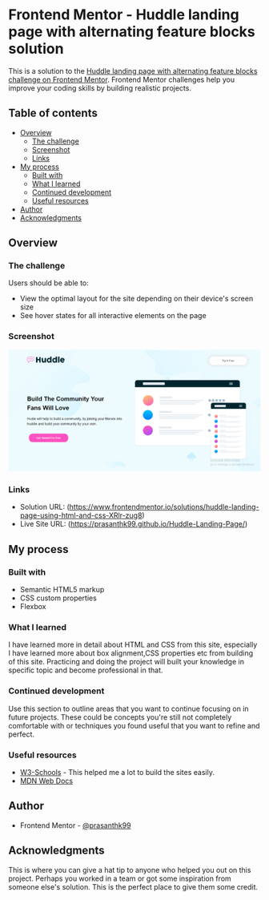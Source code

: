 # Frontend Mentor - Huddle landing page with alternating feature blocks solution

This is a solution to the [Huddle landing page with alternating feature blocks challenge on Frontend Mentor](https://www.frontendmentor.io/challenges/huddle-landing-page-with-alternating-feature-blocks-5ca5f5981e82137ec91a5100). Frontend Mentor challenges help you improve your coding skills by building realistic projects. 

## Table of contents

- [Overview](#overview)
  - [The challenge](#the-challenge)
  - [Screenshot](#screenshot)
  - [Links](#links)
- [My process](#my-process)
  - [Built with](#built-with)
  - [What I learned](#what-i-learned)
  - [Continued development](#continued-development)
  - [Useful resources](#useful-resources)
- [Author](#author)
- [Acknowledgments](#acknowledgments)


## Overview

### The challenge

Users should be able to:

- View the optimal layout for the site depending on their device's screen size
- See hover states for all interactive elements on the page

### Screenshot

![](./design/Screenshot.png)

### Links

- Solution URL: (https://www.frontendmentor.io/solutions/huddle-landing-page-using-html-and-css-XRlr-zug8)
- Live Site URL: (https://prasanthk99.github.io/Huddle-Landing-Page/)

## My process

### Built with

- Semantic HTML5 markup
- CSS custom properties
- Flexbox

### What I learned

I have learned more in detail about HTML and CSS from this site, especially I have learned more about box alignment,CSS properties etc from building of this site. Practicing and doing the project will built your knowledge in specific topic and become professional in that.

### Continued development

Use this section to outline areas that you want to continue focusing on in future projects. These could be concepts you're still not completely comfortable with or techniques you found useful that you want to refine and perfect.

### Useful resources

- [W3-Schools](https://www.w3schools.com/) - This helped me a lot to build the sites easily.
- [MDN Web Docs](https://developer.mozilla.org/en-US/) 

## Author

- Frontend Mentor - [@prasanthk99](https://www.frontendmentor.io/profile/prasanthk99)

## Acknowledgments

This is where you can give a hat tip to anyone who helped you out on this project. Perhaps you worked in a team or got some inspiration from someone else's solution. This is the perfect place to give them some credit.
